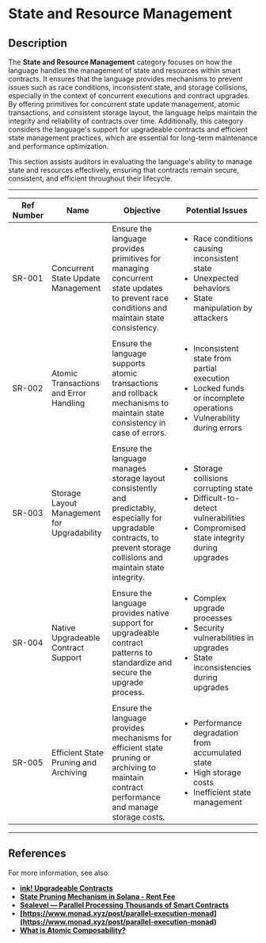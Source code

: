 # State and Resource Management

## Description

The **State and Resource Management** category focuses on how the language handles the management of state and resources within smart contracts. It ensures that the language provides mechanisms to prevent issues such as race conditions, inconsistent state, and storage collisions, especially in the context of concurrent executions and contract upgrades. By offering primitives for concurrent state update management, atomic transactions, and consistent storage layout, the language helps maintain the integrity and reliability of contracts over time. Additionally, this category considers the language's support for upgradeable contracts and efficient state management practices, which are essential for long-term maintenance and performance optimization.

This section assists auditors in evaluating the language's ability to manage state and resources effectively, ensuring that contracts remain secure, consistent, and efficient throughout their lifecycle.

---

| Ref Number | Name                                       | Objective                                                                                                                                               | Potential Issues                                                                                                                                       |
|------------|--------------------------------------------|---------------------------------------------------------------------------------------------------------------------------------------------------------|--------------------------------------------------------------------------------------------------------------------------------------------------------|
| SR-001     | Concurrent State Update Management         | Ensure the language provides primitives for managing concurrent state updates to prevent race conditions and maintain state consistency.                 | <ul><li>Race conditions causing inconsistent state</li><li>Unexpected behaviors</li><li>State manipulation by attackers</li></ul> |
| SR-002     | Atomic Transactions and Error Handling     | Ensure the language supports atomic transactions and rollback mechanisms to maintain state consistency in case of errors.                                | <ul><li>Inconsistent state from partial execution</li><li>Locked funds or incomplete operations</li><li>Vulnerability during errors</li></ul> |
| SR-003     | Storage Layout Management for Upgradability | Ensure the language manages storage layout consistently and predictably, especially for upgradable contracts, to prevent storage collisions and maintain state integrity. | <ul><li>Storage collisions corrupting state</li><li>Difficult-to-detect vulnerabilities</li><li>Compromised state integrity during upgrades</li></ul> |
| SR-004     | Native Upgradeable Contract Support        | Ensure the language provides native support for upgradeable contract patterns to standardize and secure the upgrade process.                             | <ul><li>Complex upgrade processes</li><li>Security vulnerabilities in upgrades</li><li>State inconsistencies during upgrades</li></ul> |
| SR-005     | Efficient State Pruning and Archiving      | Ensure the language provides mechanisms for efficient state pruning or archiving to maintain contract performance and manage storage costs.              | <ul><li>Performance degradation from accumulated state</li><li>High storage costs</li><li>Inefficient state management</li></ul> |

---

## References

For more information, see also:

- **[ink! Upgradeable Contracts](https://use.ink/basics/upgradeable-contracts#replacing-contract-code-with-set_code_hash)**
- **[State Pruning Mechanism in Solana - Rent Fee](https://solana.com/docs/core/fees#rent)**
- **[Sealevel — Parallel Processing Thousands of Smart Contracts](https://medium.com/solana-labs/sealevel-parallel-processing-thousands-of-smart-contracts-d814b378192)**
- **[https://www.monad.xyz/post/parallel-execution-monad](https://www.monad.xyz/post/parallel-execution-monad)**
- **[What is Atomic Composability?](https://learn.radixdlt.com/article/what-is-atomic-composability)**
